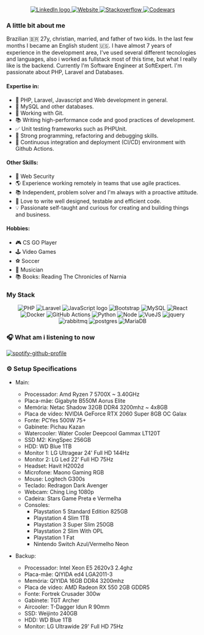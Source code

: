 <div align="centeR">
  <a href="https://www.linkedin.com/in/wellisson-ribeiro" target="_blank">
    <img src="https://img.shields.io/badge/LinkedIn-000?style=for-the-badge&logo=linkedin&logoColor=FF5757" alt="LinkedIn logo" title="LinkedIn"/>
  </a>

  <a href="https://www.wribeiiro.com" target="_blank">
    <img src="https://img.shields.io/badge/Personal Website-000?style=for-the-badge&logo=wordpress&logoColor=FF5757" alt="Website" title="Website"/>
  </a>

  <a href="https://stackoverflow.com/users/7039025/wribeiro" target="_blank">
    <img src="https://img.shields.io/badge/Stack_Overflow-000?style=for-the-badge&logo=stack-overflow&logoColor=FF5757" alt="Stackoverflow" title="Stackoverflow"/>
  </a>

  <a href="https://www.codewars.com/users/wribeiiro" target="_blank">
    <img src="https://img.shields.io/badge/Codewars-000?style=for-the-badge&logo=Codewars&logoColor=FF5757" alt="Codewars" title="Codewars"/>
  </a>
</div>

### A little bit about me

Brazilian 🇧🇷 27y, christian, married, and father of two kids. In the last few months I became an English student 🇺🇸. I have almost 7 years of experience in the development area, I've used several different tecnologies and languages, also i worked as fullstack most of this time, but what I really like is the backend. Currently I'm Software Engineer at SoftExpert. I'm passionate about PHP, Laravel and Databases.

#### Expertise in:

- 🐘 PHP, Laravel, Javascript and Web development in general.
- 🐬 MySQL and other databases.
- 🌿 Working with Git.
- 📚 Writing high-performance code and good practices of development.
- ✅ Unit testing frameworks such as PHPUnit.
- 🐛 Strong programming, refactoring and debugging skills.
- 🔁 Continuous integration and deployment (CI/CD) environment with Github Actions.

#### Other Skills:

- 🔐 Web Security
- 🌎 Experience working remotely in teams that use agile practices.
- 📚 Independent, problem solver and I'm always with a proactive attitude.
- 🐳 Love to write well designed, testable and efficient code.
- 💡 Passionate self-taught and curious for creating and building things and business.

#### Hobbies:
- 🎮  CS GO Player
- 🕹  Video Games
- ⚽  Soccer
- 🎸  Musician
- 📚  Books: Reading The Chronicles of Narnia

### My Stack

<div align="center">
<img alt="PHP" src="https://img.shields.io/badge/PHP-000?style=for-the-badge&logo=php&logoColor=FF5757"/>
<img alt="Laravel" src="https://img.shields.io/badge/Laravel-000?style=for-the-badge&&logo=laravel&logoColor=FF5757"/>
<img alt="JavaScript logo" src="https://img.shields.io/badge/JavaScript-000?style=for-the-badge&logo=Javascript&logoColor=FF5757" title="JavaScript" />
<img alt="Bootstrap" src="https://img.shields.io/badge/Bootstrap-000?style=for-the-badge&logo=bootstrap&logoColor=FF5757"/>
<img alt="MySQL" src="https://img.shields.io/badge/MySQL-000?style=for-the-badge&logo=mysql&logoColor=FF5757"/>
<img alt="React" src="https://img.shields.io/badge/React-000?style=for-the-badge&logo=react&logoColor=FF5757" title="React" />
<img alt="Docker" src="https://img.shields.io/badge/Docker-000?style=for-the-badge&logo=docker&logoColor=FF5757"/>
<img alt="GitHub Actions" src="https://img.shields.io/badge/Github Actions-000?style=for-the-badge&logo=githubactions&logoColor=FF5757"/>
<img alt="Python" src="https://img.shields.io/badge/Python-000?style=for-the-badge&logo=python&logoColor=FF5757"/>
<img alt="Node" src="https://img.shields.io/badge/node.js-000?style=for-the-badge&logo=node.js&logoColor=FF5757"/>
<img alt="VueJS" src="https://img.shields.io/badge/vuejs-000?style=for-the-badge&logo=vuedotjs&logoColor=FF5757"/>
<img alt="jquery" src="https://img.shields.io/badge/jquery-000?style=for-the-badge&logo=jquery&logoColor=FF5757"/>
<img alt="rabbitmq" src="https://img.shields.io/badge/Rabbitmq-000?style=for-the-badge&logo=rabbitmq&logoColor=FF5757"/>
<img alt="postgres" src="https://img.shields.io/badge/postgres-000?style=for-the-badge&logo=postgresql&logoColor=FF5757"/>
<img alt="MariaDB" src="https://img.shields.io/badge/MariaDB-000?style=for-the-badge&logo=MariaDB&logoColor=FF5757"/>
</div>


### 🎧 What am i listening to now

[![spotify-github-profile](https://spotify-github-profile.vercel.app/api/view?uid=itd9eq7e1e947txikhoq350jh&cover_image=true&theme=novatorem)](https://github.com/kittinan/spotify-github-profile)


### ⚙️ Setup Specifications

- Main:
  - Processador: Amd Ryzen 7 5700X ~ 3.40GHz
  - Placa-mãe: Gigabyte B550M Aorus Elite
  - Memória: Netac Shadow 32GB DDR4 3200mhz ~ 4x8GB
  - Placa de vídeo: NVIDIA GeForce RTX 2060 Super 8GB OC Galax
  - Fonte: PCYes 500W 75+
  - Gabinete: Pichau Kazan
  - Watercooler: Water Cooler Deepcool Gammax LT120T
  - SSD M2: KingSpec 256GB
  - HDD: WD Blue 1TB
  - Monitor 1: LG Ultragear 24' Full HD 144Hz
  - Monitor 2: LG Led 22' Full HD 75Hz
  - Headset: Havit H2002d
  - Microfone: Maono Gaming RGB
  - Mouse: Logitech G300s
  - Teclado: Redragon Dark Avenger
  - Webcam: Ching Ling 1080p
  - Cadeira: Stars Game Preta e Vermelha
  - Consoles:
    - Playstation 5 Standard Edition 825GB
    - Playstation 4 Slim 1TB
    - Playstation 3 Super Slim 250GB
    - Playstation 2 Slim With OPL
    - Playstation 1 Fat
    - Nintendo Switch Azul/Vermelho Neon

- Backup:
  - Processador: Intel Xeon E5 2620v3 2.4ghz
  - Placa-mãe: QIYIDA ed4 LGA2011-3
  - Memória: QIYIDA 16GB DDR4 3200mhz
  - Placa de vídeo: AMD Radeon RX 550 2GB GDDR5
  - Fonte: Fortrek Crusader 300w
  - Gabinete: TGT Archer
  - Aircooler: T-Dagger Idun R 90mm
  - SSD: Weijinto 240GB
  - HDD: WD Blue 1TB
  - Monitor: LG Ultrawide 29' Full HD 75Hz
